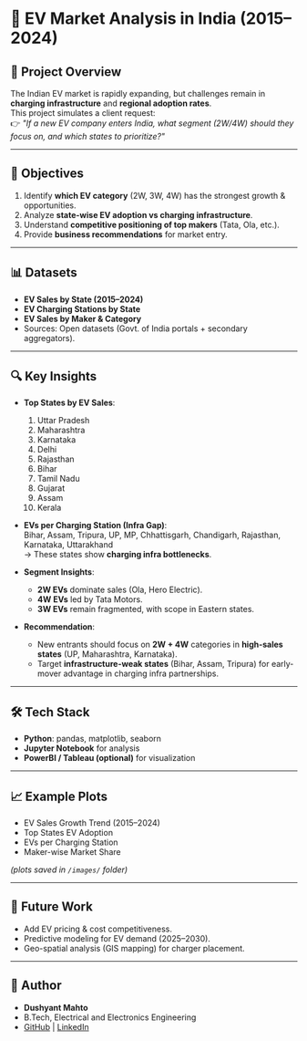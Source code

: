 # 🚗 EV Market Analysis in India (2015–2024)

## 📌 Project Overview
The Indian EV market is rapidly expanding, but challenges remain in **charging infrastructure** and **regional adoption rates**.  
This project simulates a client request:  
👉 *"If a new EV company enters India, what segment (2W/4W) should they focus on, and which states to prioritize?"*

---

## 🎯 Objectives
1. Identify **which EV category** (2W, 3W, 4W) has the strongest growth & opportunities.
2. Analyze **state-wise EV adoption vs charging infrastructure**.
3. Understand **competitive positioning of top makers** (Tata, Ola, etc.).
4. Provide **business recommendations** for market entry.

---

## 📊 Datasets
- **EV Sales by State (2015–2024)**  
- **EV Charging Stations by State**  
- **EV Sales by Maker & Category**  
- Sources: Open datasets (Govt. of India portals + secondary aggregators).  

---

## 🔍 Key Insights
- **Top States by EV Sales**:  
  1. Uttar Pradesh  
  2. Maharashtra  
  3. Karnataka  
  4. Delhi  
  5. Rajasthan  
  6. Bihar  
  7. Tamil Nadu  
  8. Gujarat  
  9. Assam  
  10. Kerala  

- **EVs per Charging Station (Infra Gap)**:  
  Bihar, Assam, Tripura, UP, MP, Chhattisgarh, Chandigarh, Rajasthan, Karnataka, Uttarakhand  
  → These states show **charging infra bottlenecks**.  

- **Segment Insights**:  
  - **2W EVs** dominate sales (Ola, Hero Electric).  
  - **4W EVs** led by Tata Motors.  
  - **3W EVs** remain fragmented, with scope in Eastern states.  

- **Recommendation**:  
  - New entrants should focus on **2W + 4W** categories in **high-sales states** (UP, Maharashtra, Karnataka).  
  - Target **infrastructure-weak states** (Bihar, Assam, Tripura) for early-mover advantage in charging infra partnerships.  

---

## 🛠️ Tech Stack
- **Python**: pandas, matplotlib, seaborn  
- **Jupyter Notebook** for analysis  
- **PowerBI / Tableau (optional)** for visualization  

---

## 📈 Example Plots
- EV Sales Growth Trend (2015–2024)  
- Top States EV Adoption  
- EVs per Charging Station  
- Maker-wise Market Share  

*(plots saved in `/images/` folder)*  

---

## 📌 Future Work
- Add EV pricing & cost competitiveness.  
- Predictive modeling for EV demand (2025–2030).  
- Geo-spatial analysis (GIS mapping) for charger placement.  

---

## 👤 Author
- **Dushyant Mahto**  
- B.Tech, Electrical and Electronics Engineering  
- [GitHub](https://github.com/Dushyant-Mahto) | [LinkedIn](#)
